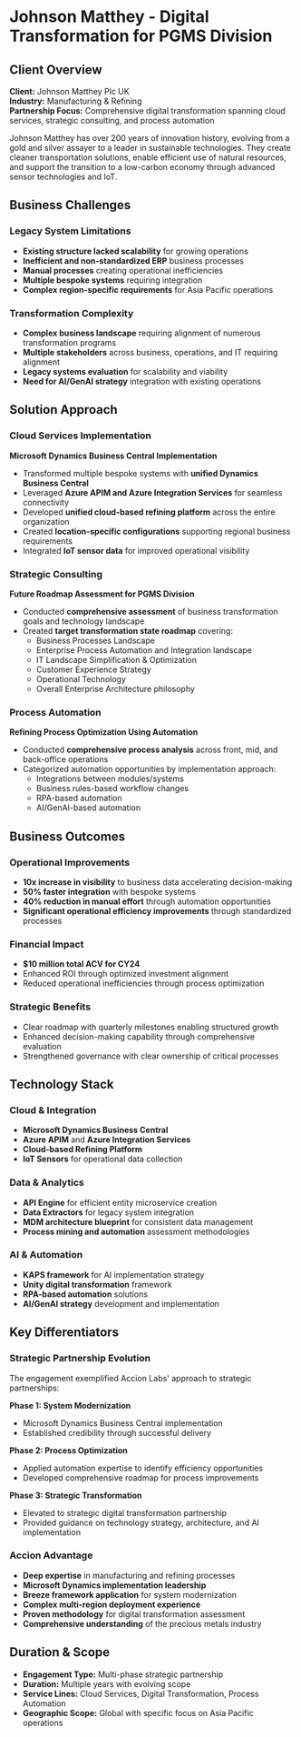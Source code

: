 # Johnson Matthey - Digital Transformation for PGMS Division

## Client Overview
**Client:** Johnson Matthey Plc UK  
**Industry:** Manufacturing & Refining  
**Partnership Focus:** Comprehensive digital transformation spanning cloud services, strategic consulting, and process automation

Johnson Matthey has over 200 years of innovation history, evolving from a gold and silver assayer to a leader in sustainable technologies. They create cleaner transportation solutions, enable efficient use of natural resources, and support the transition to a low-carbon economy through advanced sensor technologies and IoT.

## Business Challenges

### Legacy System Limitations
- **Existing structure lacked scalability** for growing operations
- **Inefficient and non-standardized ERP** business processes
- **Manual processes** creating operational inefficiencies
- **Multiple bespoke systems** requiring integration
- **Complex region-specific requirements** for Asia Pacific operations

### Transformation Complexity
- **Complex business landscape** requiring alignment of numerous transformation programs
- **Multiple stakeholders** across business, operations, and IT requiring alignment
- **Legacy systems evaluation** for scalability and viability
- **Need for AI/GenAI strategy** integration with existing operations

## Solution Approach

### Cloud Services Implementation
**Microsoft Dynamics Business Central Implementation**

- Transformed multiple bespoke systems with **unified Dynamics Business Central**
- Leveraged **Azure APIM and Azure Integration Services** for seamless connectivity
- Developed **unified cloud-based refining platform** across the entire organization
- Created **location-specific configurations** supporting regional business requirements
- Integrated **IoT sensor data** for improved operational visibility

### Strategic Consulting
**Future Roadmap Assessment for PGMS Division**

- Conducted **comprehensive assessment** of business transformation goals and technology landscape
- Created **target transformation state roadmap** covering:
  - Business Processes Landscape
  - Enterprise Process Automation and Integration landscape
  - IT Landscape Simplification & Optimization
  - Customer Experience Strategy
  - Operational Technology
  - Overall Enterprise Architecture philosophy

### Process Automation
**Refining Process Optimization Using Automation**

- Conducted **comprehensive process analysis** across front, mid, and back-office operations
- Categorized automation opportunities by implementation approach:
  - Integrations between modules/systems
  - Business rules-based workflow changes
  - RPA-based automation
  - AI/GenAI-based automation

## Business Outcomes

### Operational Improvements
- **10x increase in visibility** to business data accelerating decision-making
- **50% faster integration** with bespoke systems
- **40% reduction in manual effort** through automation opportunities
- **Significant operational efficiency improvements** through standardized processes

### Financial Impact
- **$10 million total ACV for CY24**
- Enhanced ROI through optimized investment alignment
- Reduced operational inefficiencies through process optimization

### Strategic Benefits
- Clear roadmap with quarterly milestones enabling structured growth
- Enhanced decision-making capability through comprehensive evaluation
- Strengthened governance with clear ownership of critical processes

## Technology Stack

### Cloud & Integration
- **Microsoft Dynamics Business Central**
- **Azure APIM** and **Azure Integration Services**
- **Cloud-based Refining Platform**
- **IoT Sensors** for operational data collection

### Data & Analytics
- **API Engine** for efficient entity microservice creation
- **Data Extractors** for legacy system integration
- **MDM architecture blueprint** for consistent data management
- **Process mining and automation** assessment methodologies

### AI & Automation
- **KAPS framework** for AI implementation strategy
- **Unity digital transformation** framework
- **RPA-based automation** solutions
- **AI/GenAI strategy** development and implementation

## Key Differentiators

### Strategic Partnership Evolution
The engagement exemplified Accion Labs' approach to strategic partnerships:

**Phase 1: System Modernization**
- Microsoft Dynamics Business Central implementation
- Established credibility through successful delivery

**Phase 2: Process Optimization**
- Applied automation expertise to identify efficiency opportunities
- Developed comprehensive roadmap for process improvements

**Phase 3: Strategic Transformation**
- Elevated to strategic digital transformation partnership
- Provided guidance on technology strategy, architecture, and AI implementation

### Accion Advantage
- **Deep expertise** in manufacturing and refining processes
- **Microsoft Dynamics implementation leadership**
- **Breeze framework application** for system modernization
- **Complex multi-region deployment experience**
- **Proven methodology** for digital transformation assessment
- **Comprehensive understanding** of the precious metals industry

## Duration & Scope
- **Engagement Type:** Multi-phase strategic partnership
- **Duration:** Multiple years with evolving scope
- **Service Lines:** Cloud Services, Digital Transformation, Process Automation
- **Geographic Scope:** Global with specific focus on Asia Pacific operations